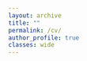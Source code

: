 ```yaml
---
layout: archive
title: ""
permalink: /cv/
author_profile: true
classes: wide
---
```


<object data="/files/cv-kelian-sommer.pdf" width="1000" height="1000" type='application/pdf'/>